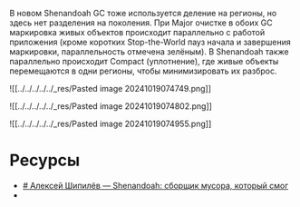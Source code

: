 В новом Shenandoah GC тоже используется деление на регионы, но здесь нет разделения на поколения. При Major очистке в обоих GC маркировка живых объектов происходит параллельно с работой приложения (кроме коротких Stop-the-World пауз начала и завершения маркировки, параллельность отмечена зелёным). В Shenandoah также параллельно происходит Compact (уплотнение), где живые объекты перемещаются в одни регионы, чтобы минимизировать их разброс.

![[../../../../../_res/Pasted image 20241019074749.png]]

![[../../../../../_res/Pasted image 20241019074802.png]]

![[../../../../../_res/Pasted image 20241019074955.png]]
# Ресурсы

- [# Алексей Шипилёв — Shenandoah: сборщик мусора, который смог](https://www.youtube.com/results?search_query=garbage+collector+java)
- 